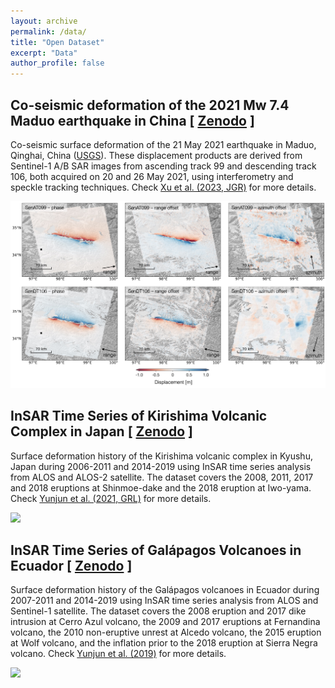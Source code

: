 ```yaml
---
layout: archive
permalink: /data/
title: "Open Dataset"
excerpt: "Data"
author_profile: false
---
```


## Co-seismic deformation of the 2021 Mw 7.4 Maduo earthquake in China [ [Zenodo]() ]

Co-seismic surface deformation of the 21 May 2021 earthquake in Maduo, Qinghai, China ([USGS](https://earthquake.usgs.gov/earthquakes/eventpage/us7000e54r/executive)). These displacement products are derived from Sentinel-1 A/B SAR images from ascending track 99 and descending track 106, both acquired on 20 and 26 May 2021, using interferometry and speckle tracking techniques. Check [Xu et al. (2023, JGR)](https://yunjunz.github.io/files/Xu-2023-MaduoEQ.pdf) for more details. 

<img width='900' src='/images/2021MaduoEQ_defo.jpg'>

## InSAR Time Series of Kirishima Volcanic Complex in Japan [ [Zenodo](https://zenodo.org/record/4661725) ]

Surface deformation history of the Kirishima volcanic complex in Kyushu, Japan during 2006-2011 and 2014-2019 using InSAR time series analysis from ALOS and ALOS-2 satellite. The dataset covers the 2008, 2011, 2017 and 2018 eruptions at Shinmoe-dake and the 2018 eruption at Iwo-yama. Check [Yunjun et al. (2021, GRL)](https://yunjunz.github.io/files/Yunjun_etal-2021-Kirishima.pdf) for more details.

<img width='700' src='/images/Kirishima_ts.jpg'>

## InSAR Time Series of Galápagos Volcanoes in Ecuador [ [Zenodo](https://zenodo.org/record/4743058) ]

Surface deformation history of the Galápagos volcanoes in Ecuador during 2007-2011 and 2014-2019 using InSAR time series analysis from ALOS and Sentinel-1 satellite. The dataset covers the 2008 eruption and 2017 dike intrusion at Cerro Azul volcano, the 2009 and 2017 eruptions at Fernandina volcano, the 2010 non-eruptive unrest at Alcedo volcano, the 2015 eruption at Wolf volcano, and the inflation prior to the 2018 eruption at Sierra Negra volcano. Check [Yunjun et al. (2019)](https://yunjunz.github.io/files/Yunjun_etal-2019-mintpy.pdf) for more details.

<img width='900' src='/images/Galapagos_ts.jpg'>

